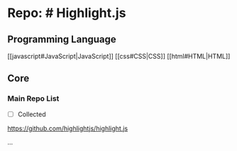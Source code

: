 # Repo: # Highlight.js
## Programming Language
[[javascript#JavaScript|JavaScript]] [[css#CSS|CSS]] [[html#HTML|HTML]] 
## Core

### Main Repo List

- [ ] Collected

https://github.com/highlightjs/highlight.js

...